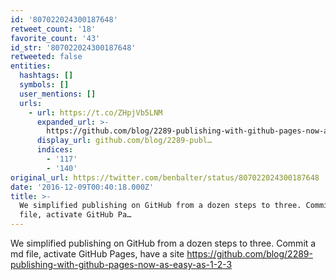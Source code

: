 ```yaml
---
id: '807022024300187648'
retweet_count: '18'
favorite_count: '43'
id_str: '807022024300187648'
retweeted: false
entities:
  hashtags: []
  symbols: []
  user_mentions: []
  urls:
    - url: https://t.co/ZHpjVb5LNM
      expanded_url: >-
        https://github.com/blog/2289-publishing-with-github-pages-now-as-easy-as-1-2-3
      display_url: github.com/blog/2289-publ…
      indices:
        - '117'
        - '140'
original_url: https://twitter.com/benbalter/status/807022024300187648
date: '2016-12-09T00:40:18.000Z'
title: >-
  We simplified publishing on GitHub from a dozen steps to three. Commit a md
  file, activate GitHub Pa…
---
```


We simplified publishing on GitHub from a dozen steps to three. Commit a md file, activate GitHub Pages, have a site https://github.com/blog/2289-publishing-with-github-pages-now-as-easy-as-1-2-3